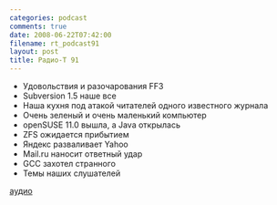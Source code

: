 ```yaml
---
categories: podcast
comments: true
date: 2008-06-22T07:42:00
filename: rt_podcast91
layout: post
title: Радио-Т 91
---
```


- Удовольствия и разочарования FF3
- Subversion 1.5 наше все
- Наша кухня под атакой читателей одного известного журнала
- Очень зеленый и очень маленький компьютер
- openSUSE 11.0 вышла, а Java открылась
- ZFS ожидается прибытием
- Яндекс разваливает Yahoo
- Mail.ru наносит ответный удар
- GCC захотел странного
- Темы наших слушателей

[аудио](http://cdn.radio-t.com/rt_podcast91.mp3)
<audio src="http://cdn.radio-t.com/rt_podcast91.mp3" preload="none"></audio>

